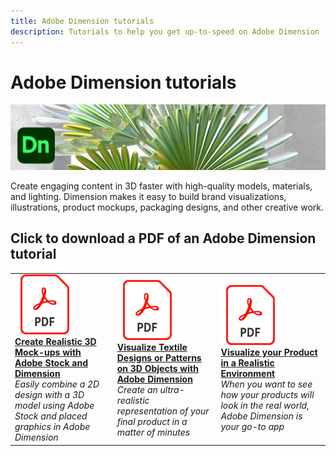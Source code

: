 ```yaml
---
title: Adobe Dimension tutorials
description: Tutorials to help you get up-to-speed on Adobe Dimension
---
```


# Adobe Dimension tutorials

![Creative Cloud Hero Image](../assets/Dimenio.jpg)

Create engaging content in 3D faster with high-quality models, materials, and lighting. Dimension makes it easy to build brand visualizations, illustrations, product mockups, packaging designs, and other creative work.

## Click to download a PDF of an Adobe Dimension tutorial

<table>
<tr>
 <td>
   <a href="assets/CreateRealistic3DMockupswithAdobeStockandDimension.pdf">
      <img alt="Create Realistic 3D Mock-ups with Adobe Stock and Dimension" src="../assets/acrobat_PDF_96.png" />
   </a>
    <div>
   <a href="assets/CreateRealistic3DMockupswithAdobeStockandDimension.pdf"><strong>Create Realistic 3D Mock-ups with Adobe Stock and Dimension</strong></a>
    </div>
    <em>Easily combine a 2D design with a 3D model using Adobe Stock and placed graphics in Adobe Dimension</em>
    <br>
  </td>
  <td>
   <a href="assets/VisualizeTextileDesignsorPatternson3DObjectswithAdobeDimension.pdf">
      <img alt="Visualize Textile Designs or Patterns on 3D Objects with Adobe Dimension" src="../assets/acrobat_PDF_96.png" />
   </a>
    <div>
   <a href="assets/VisualizeTextileDesignsorPatternson3DObjectswithAdobeDimension.pdf"><strong>Visualize Textile Designs or Patterns on 3D Objects with Adobe Dimension</strong></a>
    </div>
    <em>Create an ultra-realistic representation of your final product in a matter of minutes</em>
    <br>
  </td>
  <td>
   <a href="../cce/assets/VisualizeyourProductinaRealisticEnvironment.pdf">
      <img alt="Visualize your Product in a Realistic Environment" src="../assets/acrobat_PDF_96.png" />
   </a>
    <div>
   <a href="../cce/assets/VisualizeyourProductinaRealisticEnvironment.pdf"><strong>Visualize your Product in a Realistic Environment</strong></a>
    </div>
    <em>When you want to see how your products will look in the real world, Adobe Dimension is your go-to app</em>
    <br>
  </td>
</tr>
</table>